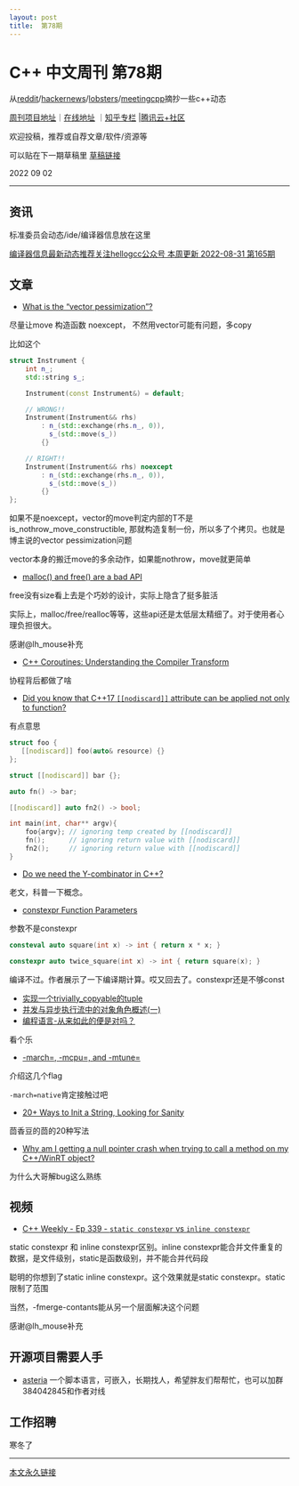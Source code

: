 ```yaml
---
layout: post
title:  第78期
---
```

# C++ 中文周刊 第78期

从[reddit](https://www.reddit.com/r/cpp/)/[hackernews](https://news.ycombinator.com/)/[lobsters](https://lobste.rs/)/[meetingcpp](https://www.meetingcpp.com/blog/blogroll/items/Meeting-Cpp-weekly-Blogroll-344.html)摘抄一些c++动态

[周刊项目地址](https://github.com/wanghenshui/cppweeklynews)｜[在线地址](https://wanghenshui.github.io/cppweeklynews/) ｜[知乎专栏](https://www.zhihu.com/column/jieyaren) |[腾讯云+社区](https://cloud.tencent.com/developer/column/92884)



欢迎投稿，推荐或自荐文章/软件/资源等

可以贴在下一期草稿里 [草稿链接](https://github.com/wanghenshui/cppweeklynews/pull/9)

2022 09 02

---

## 资讯

标准委员会动态/ide/编译器信息放在这里

[编译器信息最新动态推荐关注hellogcc公众号 本周更新 2022-08-31 第165期](https://github.com/hellogcc/osdt-weekly/blob/master/weekly-2022/2022-08-31.md)

## 文章

- [What is the “vector pessimization”?](https://quuxplusone.github.io/blog/2022/08/26/vector-pessimization/)

尽量让move 构造函数 noexcept， 不然用vector可能有问题，多copy

比如这个

```cpp
struct Instrument {
    int n_;
    std::string s_;

    Instrument(const Instrument&) = default;

    // WRONG!!
    Instrument(Instrument&& rhs)
        : n_(std::exchange(rhs.n_, 0)),
          s_(std::move(s_))
        {}

    // RIGHT!!
    Instrument(Instrument&& rhs) noexcept
        : n_(std::exchange(rhs.n_, 0)),
          s_(std::move(s_))
        {}
};
```

如果不是noexcept，vector的move判定内部的T不是is_nothrow_move_constructible, 那就构造复制一份，所以多了个拷贝。也就是博主说的vector pessimization问题

vector本身的搬迁move的多余动作，如果能nothrow，move就更简单

- [malloc() and free() are a bad API](https://www.foonathan.net/2022/08/malloc-interface/#content)

free没有size看上去是个巧妙的设计，实际上隐含了挺多脏活


实际上，malloc/free/realloc等等，这些api还是太低层太精细了。对于使用者心理负担很大。

感谢@lh_mouse补充

- [C++ Coroutines: Understanding the Compiler Transform](https://lewissbaker.github.io/2022/08/27/understanding-the-compiler-transform)

协程背后都做了啥

- [Did you know that C++17 `[[nodiscard]]` attribute can be applied not only to function?](https://github.com/QuantlabFinancial/cpp_tip_of_the_week/blob/master/293.md)

有点意思

```cpp
struct foo {
   [[nodiscard]] foo(auto& resource) {}
};

struct [[nodiscard]] bar {};

auto fn() -> bar;

[[nodiscard]] auto fn2() -> bool;

int main(int, char** argv){
    foo{argv}; // ignoring temp created by [[nodiscard]]
    fn();      // ignoring return value with [[nodiscard]]
    fn2();     // ignoring return value with [[nodiscard]]
}
```

- [Do we need the Y-combinator in C++? ](http://ib-krajewski.blogspot.com/2017/10/do-we-need-y-combinator-in-c-and.html?m=1)

老文，科普一下概念。

- [constexpr Function Parameters](https://www.elbeno.com/blog/?p=1685)

参数不是constexpr

```cpp
consteval auto square(int x) -> int { return x * x; }

constexpr auto twice_square(int x) -> int { return square(x); }
```

编译不过。作者展示了一下编译期计算。哎又回去了。constexpr还是不够const

- [实现一个trivially_copyable的tuple ](http://www.purecpp.cn/detail?id=2309)
- [并发与异步执行流中的对象角色概述(一) ](http://www.purecpp.cn/detail?id=2310)
- [编程语言-从来如此的便是对吗？](https://zhuanlan.zhihu.com/p/558778083)

看个乐

- [-march=, -mcpu=, and -mtune=](https://zhuanlan.zhihu.com/p/559008342)

介绍这几个flag

`-march=native`肯定接触过吧

- [20+ Ways to Init a String, Looking for Sanity](https://www.cppstories.com/2022/init-string-options/)

茴香豆的茴的20种写法

- [Why am I getting a null pointer crash when trying to call a method on my C++/WinRT object?](https://devblogs.microsoft.com/oldnewthing/20220901-00/?p=107097)

为什么大哥解bug这么熟练

## 视频

- [C++ Weekly - Ep 339 - `static constexpr` vs `inline constexpr`](https://www.youtube.com/watch?v=QVHwOOrSh3w)

static constexpr 和 inline constexpr区别。inline constexpr能合并文件重复的数据，是文件级别，static是函数级别，并不能合并代码段

聪明的你想到了static inline constexpr。这个效果就是static constexpr。static限制了范围

当然，-fmerge-contants能从另一个层面解决这个问题

感谢@lh_mouse补充

## 开源项目需要人手

- [asteria](https://github.com/lhmouse/asteria) 一个脚本语言，可嵌入，长期找人，希望胖友们帮帮忙，也可以加群384042845和作者对线


## 工作招聘

寒冬了

---



[本文永久链接](https://wanghenshui.github.io/cppweeklynews/posts/078.html)
